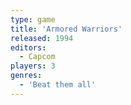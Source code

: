 ```yaml
---
type: game
title: 'Armored Warriors'
released: 1994
editors: 
  - Capcom
players: 3
genres:
  - 'Beat them all'
---
```

